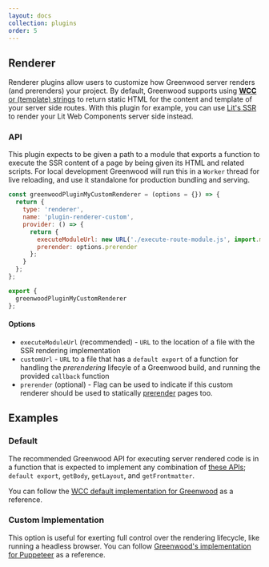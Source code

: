 ```yaml
---
layout: docs
collection: plugins
order: 5
---
```


## Renderer

Renderer plugins allow users to customize how Greenwood server renders (and prerenders) your project.  By default, Greenwood supports using [**WCC** or (template) strings](/docs/server-rendering/) to return static HTML for the content and template of your server side routes.  With this plugin for example, you can use [Lit's SSR](https://github.com/lit/lit/tree/main/packages/labs/ssr) to render your Lit Web Components server side instead.

### API

This plugin expects to be given a path to a module that exports a function to execute the SSR content of a page by being given its HTML and related scripts.  For local development Greenwood will run this in a `Worker` thread for live reloading, and use it standalone for production bundling and serving.

```js
const greenwoodPluginMyCustomRenderer = (options = {}) => {
  return {
    type: 'renderer',
    name: 'plugin-renderer-custom',
    provider: () => {
      return {
        executeModuleUrl: new URL('./execute-route-module.js', import.meta.url),
        prerender: options.prerender
      };
    }
  };
};

export {
  greenwoodPluginMyCustomRenderer
};
```

#### Options
- `executeModuleUrl` (recommended) - `URL` to the location of a file with the SSR rendering implementation
- `customUrl` - `URL` to a file that has a `default export` of a function for handling the _prerendering_ lifecyle of a Greenwood build, and running the provided `callback` function
- `prerender` (optional) - Flag can be used to indicate if this custom renderer should be used to statically [prerender](/docs/configuration/#prerender) pages too.

## Examples

### Default

The recommended Greenwood API for executing server rendered code is in a function that is expected to implement any combination of [these APIs](/docs/server-rendering/#api); `default export`, `getBody`, `getLayout`, and `getFrontmatter`.

You can follow the [WCC default implementation for Greenwood](https://github.com/ProjectEvergreen/greenwood/blob/master/packages/cli/src/lib/execute-route-module.js) as a reference.

### Custom Implementation

This option is useful for exerting full control over the rendering lifecycle, like running a headless browser.  You can follow [Greenwood's implementation for Puppeteer](https://github.com/ProjectEvergreen/greenwood/blob/master/packages/plugin-renderer-puppeteer/src/puppeteer-handler.js) as a reference.